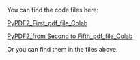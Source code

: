 You can find the code files here: 

[PyPDF2_First_pdf_file_Colab](https://colab.research.google.com/drive/1qEcyERknOXANiFs7tUS01IvcxWc2DpwM?usp=sharing)

[PyPDF2_from Second to Fifth_pdf_file_Colab](https://colab.research.google.com/drive/1y3fdEDmnnAqF-8QQlac7qOADFfZR7qUF?usp=sharing)

Or you can find them in the files above.
